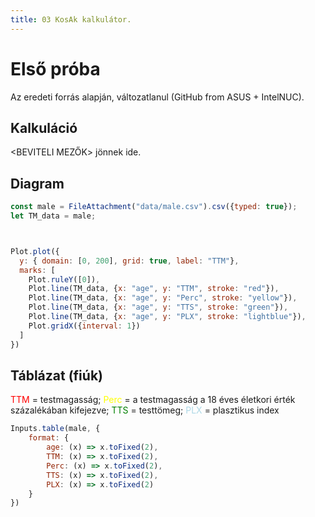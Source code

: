 ```yaml
---
title: 03 KosAk kalkulátor.
---
```


# Első próba

Az eredeti forrás alapján, változatlanul (GitHub from ASUS + IntelNUC).

## Kalkuláció
<BEVITELI MEZŐK> jönnek ide.
## Diagram

```js
const male = FileAttachment("data/male.csv").csv({typed: true});
let TM_data = male;
```

```js


Plot.plot({
  y: { domain: [0, 200], grid: true, label: "TTM"},
  marks: [
    Plot.ruleY([0]),
    Plot.line(TM_data, {x: "age", y: "TTM", stroke: "red"}),
    Plot.line(TM_data, {x: "age", y: "Perc", stroke: "yellow"}),
    Plot.line(TM_data, {x: "age", y: "TTS", stroke: "green"}),
    Plot.line(TM_data, {x: "age", y: "PLX", stroke: "lightblue"}),
    Plot.gridX({interval: 1})
  ]
})
```

## Táblázat (fiúk)

<span style="color:red">TTM</span> = testmagasság;
<span style="color:yellow">Perc</span> = a testmagasság a 18 éves életkori érték százalékában kifejezve;
<span style="color:green">TTS</span> = testtömeg;
<span style="color:lightblue">PLX</span> = plasztikus index

```js
Inputs.table(male, {
	format: {
		age: (x) => x.toFixed(2), 
		TTM: (x) => x.toFixed(2),
		Perc: (x) => x.toFixed(2),
		TTS: (x) => x.toFixed(2),
		PLX: (x) => x.toFixed(2)
	}
})
```
